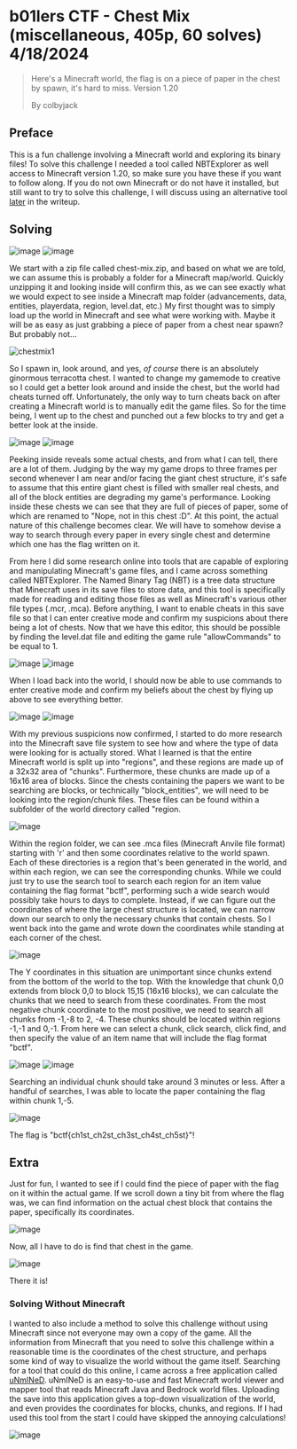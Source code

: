 # b01lers CTF - Chest Mix (miscellaneous, 405p, 60 solves) 4/18/2024

> Here's a Minecraft world, the flag is on a piece of paper in the chest by spawn, it's hard to miss. Version 1.20
> 
> By colbyjack

## Preface
This is a fun challenge involving a Minecraft world and exploring its binary files! To solve this challenge I needed a tool called NBTExplorer as well access to Minecraft version 1.20, so make sure you have these if you want to follow along. If you do not own Minecraft or do not have it installed, but still want to try to solve this challenge, I will discuss using an alternative tool [later](#solving-without-minecraft) in the writeup.

## Solving
![image](https://github.com/heathbar019/Writeups/assets/114100890/d14ae1ee-853a-4bfc-9e07-e8827ba9b560)
![image](https://github.com/heathbar019/Writeups/assets/114100890/70e24912-75b2-40f9-8f0f-5846694cd4a3)

We start with a zip file called chest-mix.zip, and based on what we are told, we can assume this is probably a folder for a Minecraft map/world. Quickly unzipping it and looking inside will confirm this, as we can see exactly what we would expect to see inside a Minecraft map folder (advancements, data, entities, playerdata, region, level.dat, etc.) My first thought was to simply load up the world in Minecraft and see what were working with. Maybe it will be as easy as just grabbing a piece of paper from a chest near spawn? But probably not...

![chestmix1](https://github.com/heathbar019/Writeups/assets/114100890/81f6edc1-c8c0-4be4-92d6-64372e396d12)

So I spawn in, look around, and yes, *of course* there is an absolutely ginormous terracotta chest. I wanted to change my gamemode to creative so I could get a better look around and inside the chest, but the world had cheats turned off. Unfortunately, the only way to turn cheats back on after creating a Minecraft world is to manually edit the game files. So for the time being, I went up to the chest and punched out a few blocks to try and get a better look at the inside.

![image](https://github.com/heathbar019/Writeups/assets/114100890/140aa10b-15c7-45d8-b4de-795412db31cb)
![image](https://github.com/heathbar019/Writeups/assets/114100890/c2438897-4c69-4c02-97e4-cc8ca6767178)


Peeking inside reveals some actual chests, and from what I can tell, there are a lot of them. Judging by the way my game drops to three frames per second whenever I am near and/or facing the giant chest structure, it's safe to assume that this entire giant chest is filled with smaller real chests, and all of the block entities are degrading my game's performance. Looking inside these chests we can see that they are full of pieces of paper, some of which are renamed to "Nope, not in this chest :D". At this point, the actual nature of this challenge becomes clear. We will have to somehow devise a way to search through every paper in every single chest and determine which one has the flag written on it.

From here I did some research online into tools that are capable of exploring and manipulating Minecraft's game files, and I came across something called NBTExplorer. The Named Binary Tag (NBT) is a tree data structure that Minecraft uses in its save files to store data, and this tool is specifically made for reading and editing those files as well as Minecraft's various other file types (.mcr, .mca). Before anything, I want to enable cheats in this save file so that I can enter creative mode and confirm my suspicions about there being a lot of chests. Now that we have this editor, this should be possible by finding the level.dat file and editing the game rule "allowCommands" to be equal to 1.

![image](https://github.com/heathbar019/Writeups/assets/114100890/9d0a2af4-0dbf-4b6a-8f54-1bbaf3b1dc30)
![image](https://github.com/heathbar019/Writeups/assets/114100890/07d82a1b-45fa-4bcf-94cd-df1adc558300)

When I load back into the world, I should now be able to use commands to enter creative mode and confirm my beliefs about the chest by flying up above to see everything better.

![image](https://github.com/heathbar019/Writeups/assets/114100890/f0d38a4a-0b42-4f98-99bc-e095a1ed3639)
![image](https://github.com/heathbar019/Writeups/assets/114100890/f59f31ae-b5b9-4dd5-a36c-0123518e3199)

With my previous suspicions now confirmed, I started to do more research into the Minecraft save file system to see how and where the type of data were looking for is actually stored. What I learned is that the entire Minecraft world is split up into "regions", and these regions are made up of a 32x32 area of "chunks". Furthermore, these chunks are made up of a 16x16 area of blocks. Since the chests containing the papers we want to be searching are blocks, or technically "block_entities", we will need to be looking into the region/chunk files. These files can be found within a subfolder of the world directory called "region.

![image](https://github.com/heathbar019/Writeups/assets/114100890/afd9577c-5be8-48b0-bf86-d77885338357)

Within the region folder, we can see .mca files (Minecraft Anvile file format) starting with 'r' and then some coordinates relative to the world spawn. Each of these directories is a region that's been generated in the world, and within each region, we can see the corresponding chunks. While we could just try to use the search tool to search each region for an item value containing the flag format "bctf", performing such a wide search would possibly take hours to days to complete. Instead, if we can figure out the coordinates of where the large chest structure is located, we can narrow down our search to only the necessary chunks that contain chests. So I went back into the game and wrote down the coordinates while standing at each corner of the chest.

![image](https://github.com/heathbar019/Writeups/assets/114100890/09da78a2-11ec-4932-a445-22c60ca7e6e1)

The Y coordinates in this situation are unimportant since chunks extend from the bottom of the world to the top. With the knowledge that chunk 0,0 extends from block 0,0 to block 15,15 (16x16 blocks), we can calculate the chunks that we need to search from these coordinates. From the most negative chunk coordinate to the most positive, we need to search all chunks from -1,-8 to 2, -4. These chunks should be located within regions -1,-1 and 0,-1. From here we can select a chunk, click search, click find, and then specify the value of an item name that will include the flag format "bctf".

![image](https://github.com/heathbar019/Writeups/assets/114100890/e0da68f2-e4be-4e83-b762-3c54fb579807)
![image](https://github.com/heathbar019/Writeups/assets/114100890/fedf21c8-5e60-43e8-94ca-2b383b64bb5d)

Searching an individual chunk should take around 3 minutes or less. After a handful of searches, I was able to locate the paper containing the flag within chunk 1,-5.

![image](https://github.com/heathbar019/Writeups/assets/114100890/98faf17b-35ad-418a-9f75-552c1bb269e5)

The flag is "bctf{ch1st_ch2st_ch3st_ch4st_ch5st}"!

## Extra

Just for fun, I wanted to see if I could find the piece of paper with the flag on it within the actual game. If we scroll down a tiny bit from where the flag was, we can find information on the actual chest block that contains the paper, specifically its coordinates.

![image](https://github.com/heathbar019/Writeups/assets/114100890/e1497565-ef04-427e-8aee-21c3a3037e78)

Now, all I have to do is find that chest in the game.

![image](https://github.com/heathbar019/Writeups/assets/114100890/35434173-4dda-4c8f-8125-0bde2c3aabf1)

There it is!

### Solving Without Minecraft

I wanted to also include a method to solve this challenge without using Minecraft since not everyone may own a copy of the game. All the information from Minecraft that you need to solve this challenge within a reasonable time is the coordinates of the chest structure, and perhaps some kind of way to visualize the world without the game itself. Searching for a tool that could do this online, I came across a free application called [uNmINeD](https://unmined.net/downloads/). uNmINeD is an easy-to-use and fast Minecraft world viewer and mapper tool that reads Minecraft Java and Bedrock world files. Uploading the save into this application gives a top-down visualization of the world, and even provides the coordinates for blocks, chunks, and regions. If I had used this tool from the start I could have skipped the annoying calculations!

![image](https://github.com/heathbar019/Writeups/assets/114100890/d7c7fb31-2853-40f9-9f25-d6a54b735836)
